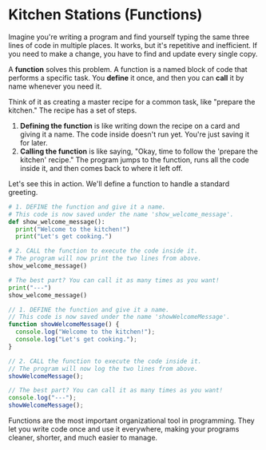 # Kitchen Stations (Functions)

Imagine you're writing a program and find yourself typing the same three lines of code in multiple places. It works, but it's repetitive and inefficient. If you need to make a change, you have to find and update every single copy.

A **function** solves this problem. A function is a named block of code that performs a specific task. You **define** it once, and then you can **call** it by name whenever you need it.

Think of it as creating a master recipe for a common task, like "prepare the kitchen." The recipe has a set of steps.

1. **Defining the function** is like writing down the recipe on a card and giving it a name. The code inside doesn't run yet. You're just saving it for later.
2. **Calling the function** is like saying, "Okay, time to follow the 'prepare the kitchen' recipe." The program jumps to the function, runs all the code inside it, and then comes back to where it left off.

Let's see this in action. We'll define a function to handle a standard greeting.

<!-- langtabs-start -->
```py
# 1. DEFINE the function and give it a name.
# This code is now saved under the name 'show_welcome_message'.
def show_welcome_message():
  print("Welcome to the kitchen!")
  print("Let's get cooking.")

# 2. CALL the function to execute the code inside it.
# The program will now print the two lines from above.
show_welcome_message()

# The best part? You can call it as many times as you want!
print("---")
show_welcome_message()
```

```js
// 1. DEFINE the function and give it a name.
// This code is now saved under the name 'showWelcomeMessage'.
function showWelcomeMessage() {
  console.log("Welcome to the kitchen!");
  console.log("Let's get cooking.");
}

// 2. CALL the function to execute the code inside it.
// The program will now log the two lines from above.
showWelcomeMessage();

// The best part? You can call it as many times as you want!
console.log("---");
showWelcomeMessage();
```

<!-- langtabs-end -->

Functions are the most important organizational tool in programming. They let you write code once and use it everywhere, making your programs cleaner, shorter, and much easier to manage.
